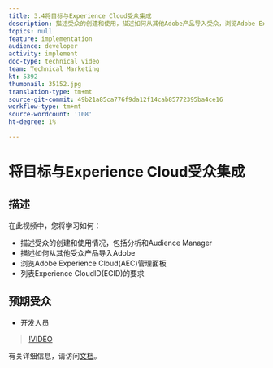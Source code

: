 ```yaml
---
title: 3.4将目标与Experience Cloud受众集成
description: 描述受众的创建和使用，描述如何从其他Adobe产品导入受众，浏览Adobe Experience Cloud(AEC)管理面板，列表Experience CloudID(ECID)的要求
topics: null
feature: implementation
audience: developer
activity: implement
doc-type: technical video
team: Technical Marketing
kt: 5392
thumbnail: 35152.jpg
translation-type: tm+mt
source-git-commit: 49b21a85ca776f9da12f14cab85772395ba4ce16
workflow-type: tm+mt
source-wordcount: '108'
ht-degree: 1%

---
```



# 将目标与Experience Cloud受众集成

## 描述

在此视频中，您将学习如何：

* 描述受众的创建和使用情况，包括分析和Audience Manager
* 描述如何从其他受众产品导入Adobe
* 浏览Adobe Experience Cloud(AEC)管理面板
* 列表Experience CloudID(ECID)的要求

## 预期受众

* 开发人员

>[!VIDEO](https://video.tv.adobe.com/v/35152/?quality=12)

有关详细信息，请访问[文档](https://docs.adobe.com/content/help/en/target/using/integrate/mmp.html)。
